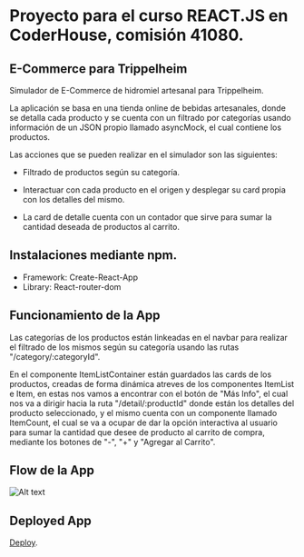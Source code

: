 # Proyecto para el curso REACT.JS en CoderHouse, comisión 41080.

## E-Commerce para Trippelheim

Simulador de E-Commerce de hidromiel artesanal para Trippelheim.

La aplicación se basa en una tienda online de bebidas artesanales, donde se detalla cada producto y se cuenta con un filtrado por categorías usando información de un JSON propio llamado asyncMock, el cual contiene los productos.

Las acciones que se pueden realizar en el simulador son las siguientes:

- Filtrado de productos según su categoría.  

- Interactuar con cada producto en el origen y desplegar su card propia con los detalles del mismo. 

- La card de detalle cuenta con un contador que sirve para sumar la cantidad deseada de productos al carrito.

## Instalaciones mediante npm.

- Framework: Create-React-App
- Library: React-router-dom

## Funcionamiento de la App

Las categorías de los productos están linkeadas en el navbar para realizar el filtrado de los mismos según su categoría usando las rutas "/category/:categoryId". 

En el componente ItemListContainer están guardados las cards de los productos, creadas de forma dinámica atreves de los componentes ItemList e Item, en estas nos vamos a encontrar con el botón de "Más Info", el cual nos va a dirigir hacia la ruta "/detail/:productId" donde están los detalles del producto seleccionado, y el mismo cuenta con un componente llamado ItemCount, el cual se va a ocupar de dar la opción interactiva al usuario para sumar la cantidad que desee de producto al carrito de compra, mediante los botones de "-", "+" y "Agregar al Carrito". 

## Flow de la App 

![Alt text](https://media.giphy.com/media/uUKEVMc3WoSBrnq3Ea/giphy.gif)

## Deployed App

[Deploy](https://tienda-zacutti.vercel.app).

